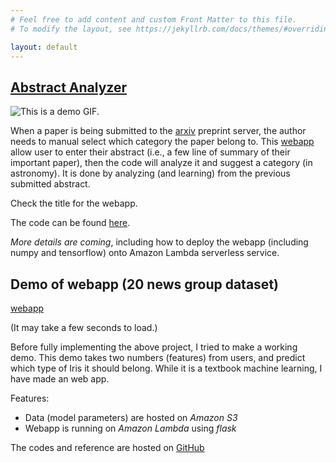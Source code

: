 ```yaml
---
# Feel free to add content and custom Front Matter to this file.
# To modify the layout, see https://jekyllrb.com/docs/themes/#overriding-theme-defaults

layout: default
---
```


## [Abstract Analyzer](https://azj31tvvek.execute-api.us-east-1.amazonaws.com/dev/)

![This is a demo GIF.](https://github.com/wingkitlee0/wingkitlee0.github.io/blob/master/images/demo.gif)

When a paper is being submitted to the [arxiv](www.arxiv.org) preprint server, the author needs to manual select which category the paper belong to. This [webapp](https://azj31tvvek.execute-api.us-east-1.amazonaws.com/dev/) allow user to enter their abstract (i.e., a few line of summary of their important paper), then the code will analyze it and suggest a category (in astronomy). It is done by analyzing (and learning) from the previous submitted abstract. 

Check the title for the webapp. 

The code can be found [here](https://github.com/wingkitlee0/arxiv_explore).

*More details are coming*, including how to deploy the webapp (including numpy and tensorflow) onto Amazon Lambda serverless service.

## Demo of webapp (20 news group  dataset)

[webapp](https://sm2op9jgr0.execute-api.us-east-1.amazonaws.com/dev/)

(It may take a few seconds to load.)

Before fully implementing the above project, I tried to make a working demo. This demo takes two numbers (features) from users, and predict which type of Iris it should belong. While it is a textbook machine learning, I have made an web app.

Features:
- Data (model parameters) are hosted on *Amazon S3*
- Webapp is running on *Amazon Lambda* using *flask*

The codes and reference are hosted on [GitHub](https://github.com/wingkitlee0/flask-webapps/tree/master/newsgroup)